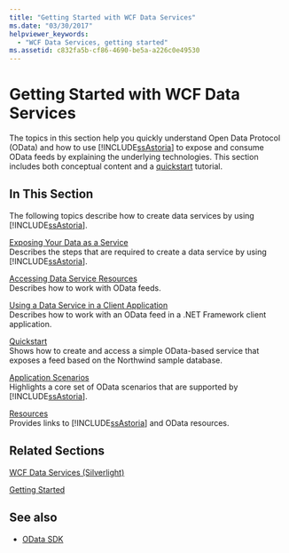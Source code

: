 ```yaml
---
title: "Getting Started with WCF Data Services"
ms.date: "03/30/2017"
helpviewer_keywords: 
  - "WCF Data Services, getting started"
ms.assetid: c832fa5b-cf86-4690-be5a-a226c0e49530
---
```

# Getting Started with WCF Data Services
The topics in this section help you quickly understand Open Data Protocol (OData) and how to use [!INCLUDE[ssAstoria](../../../../includes/ssastoria-md.md)] to expose and consume OData feeds by explaining the underlying technologies. This section includes both conceptual content and a [quickstart](quickstart-wcf-data-services.md) tutorial.  
  
## In This Section  
 The following topics describe how to create data services by using [!INCLUDE[ssAstoria](../../../../includes/ssastoria-md.md)].  
  
 [Exposing Your Data as a Service](exposing-your-data-as-a-service-wcf-data-services.md)  
 Describes the steps that are required to create a data service by using [!INCLUDE[ssAstoria](../../../../includes/ssastoria-md.md)].  
  
 [Accessing Data Service Resources](accessing-data-service-resources-wcf-data-services.md)  
 Describes how to work with OData feeds.  
  
 [Using a Data Service in a Client Application](using-a-data-service-in-a-client-application-wcf-data-services.md)  
 Describes how to work with an OData feed in a .NET Framework client application.  
  
 [Quickstart](quickstart-wcf-data-services.md)  
 Shows how to create and access a simple OData-based service that exposes a feed based on the Northwind sample database.  
  
 [Application Scenarios](application-scenarios-wcf-data-services.md)  
 Highlights a core set of OData scenarios that are supported by [!INCLUDE[ssAstoria](../../../../includes/ssastoria-md.md)].  
  
 [Resources](wcf-data-services-resources.md)  
 Provides links to [!INCLUDE[ssAstoria](../../../../includes/ssastoria-md.md)] and OData resources.  
  
## Related Sections  
 [WCF Data Services (Silverlight)](https://go.microsoft.com/fwlink/?LinkID=143149)  
  
 [Getting Started](../adonet/ef/getting-started.md)  
  
## See also

- [OData SDK](https://go.microsoft.com/fwlink/?LinkID=185248)
